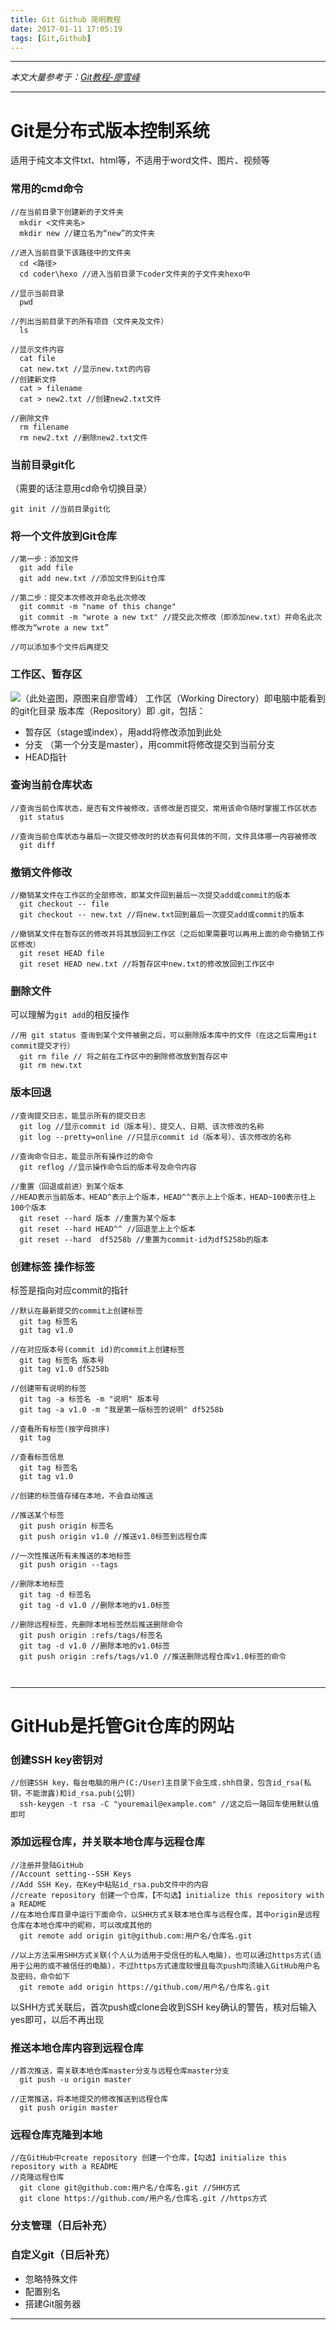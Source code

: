 ```yaml
---
title: Git Github 简明教程
date: 2017-01-11 17:05:19
tags: [Git,Github]
---
```


***
*本文大量参考于：[Git教程-廖雪峰](http://www.liaoxuefeng.com/wiki/0013739516305929606dd18361248578c67b8067c8c017b000)*
***
# Git是分布式版本控制系统
适用于纯文本文件txt、html等，不适用于word文件、图片、视频等
### 常用的cmd命令
<!--more-->
```
//在当前目录下创建新的子文件夹
  mkdir <文件夹名>
  mkdir new //建立名为“new”的文件夹  

//进入当前目录下该路径中的文件夹
  cd <路径>
  cd coder\hexo //进入当前目录下coder文件夹的子文件夹hexo中

//显示当前目录
  pwd

//列出当前目录下的所有项目（文件夹及文件）
  ls

//显示文件内容
  cat file
  cat new.txt //显示new.txt的内容
//创建新文件
  cat > filename  
  cat > new2.txt //创建new2.txt文件

//删除文件
  rm filename
  rm new2.txt //删除new2.txt文件
```

### 当前目录git化
（需要的话注意用cd命令切换目录）
```
git init //当前目录git化
```

### 将一个文件放到Git仓库
```
//第一步：添加文件
  git add file
  git add new.txt //添加文件到Git仓库

//第二步：提交本次修改并命名此次修改
  git commit -m "name of this change"
  git commit -m "wrote a new txt" //提交此次修改（即添加new.txt）并命名此次修改为“wrote a new txt”

//可以添加多个文件后再提交
```

### 工作区、暂存区

![（此处盗图，原图来自廖雪峰）](http://upload-images.jianshu.io/upload_images/3984866-9810933040355de8.png?imageMogr2/auto-orient/strip%7CimageView2/2/w/1240)
工作区（Working Directory）即电脑中能看到的git化目录
版本库（Repository）即 .git，包括：
* 暂存区（stage或index），用add将修改添加到此处
* 分支 （第一个分支是master），用commit将修改提交到当前分支
* HEAD指针

### 查询当前仓库状态
```
//查询当前仓库状态，是否有文件被修改，该修改是否提交，常用该命令随时掌握工作区状态
  git status

//查询当前仓库状态与最后一次提交修改时的状态有何具体的不同，文件具体哪一内容被修改
  git diff
```


### 撤销文件修改
```
//撤销某文件在工作区的全部修改，即某文件回到最后一次提交add或commit的版本
  git checkout -- file
  git checkout -- new.txt //将new.txt回到最后一次提交add或commit的版本

//撤销某文件在暂存区的修改并将其放回到工作区（之后如果需要可以再用上面的命令撤销工作区修改）
  git reset HEAD file
  git reset HEAD new.txt //将暂存区中new.txt的修改放回到工作区中
```

### 删除文件
可以理解为`git add`的相反操作
```
//用 git status 查询到某个文件被删之后，可以删除版本库中的文件（在这之后需用git commit提交才行）
  git rm file // 将之前在工作区中的删除修改放到暂存区中
  git rm new.txt  
```

### 版本回退
```
//查询提交日志，能显示所有的提交日志
  git log //显示commit id（版本号）、提交人、日期、该次修改的名称
  git log --pretty=online //只显示commit id（版本号）、该次修改的名称

//查询命令日志，能显示所有操作过的命令
  git reflog //显示操作命令后的版本号及命令内容

//重置（回退或前进）到某个版本
//HEAD表示当前版本，HEAD^表示上个版本，HEAD^^表示上上个版本，HEAD~100表示往上100个版本
  git reset --hard 版本 //重置为某个版本
  git reset --hard HEAD^^ //回退至上上个版本
  git reset --hard  df5258b //重置为commit-id为df5258b的版本
```


### 创建标签 操作标签
标签是指向对应commit的指针
```
//默认在最新提交的commit上创建标签
  git tag 标签名
  git tag v1.0

//在对应版本号(commit id)的commit上创建标签
  git tag 标签名 版本号
  git tag v1.0 df5258b

//创建带有说明的标签
  git tag -a 标签名 -m "说明" 版本号
  git tag -a v1.0 -m "我是第一版标签的说明" df5258b

//查看所有标签(按字母排序)
  git tag

//查看标签信息
  git tag 标签名
  git tag v1.0

//创建的标签值存储在本地，不会自动推送

//推送某个标签
  git push origin 标签名
  git push origin v1.0 //推送v1.0标签到远程仓库

//一次性推送所有未推送的本地标签
  git push origin --tags

//删除本地标签
  git tag -d 标签名
  git tag -d v1.0 //删除本地的v1.0标签

//删除远程标签，先删除本地标签然后推送删除命令
  git push origin :refs/tags/标签名
  git tag -d v1.0 //删除本地的v1.0标签
  git push origin :refs/tags/v1.0 //推送删除远程仓库v1.0标签的命令



```
***
# GitHub是托管Git仓库的网站
### 创建SSH key密钥对
```
//创建SSH key，每台电脑的用户(C:/User)主目录下会生成.shh目录，包含id_rsa(私钥，不能泄露)和id_rsa.pub(公钥)
  ssh-keygen -t rsa -C "youremail@example.com" //这之后一路回车使用默认值即可
```
### 添加远程仓库，并关联本地仓库与远程仓库
```
//注册并登陆GitHub
//Account setting--SSH Keys
//Add SSH Key，在Key中粘贴id_rsa.pub文件中的内容
//create repository 创建一个仓库，【不勾选】initialize this repository with a README
//在本地仓库目录中运行下面命令，以SHH方式关联本地仓库与远程仓库，其中origin是远程仓库在本地仓库中的昵称，可以改成其他的
  git remote add origin git@github.com:用户名/仓库名.git

//以上方法采用SHH方式关联(个人认为适用于受信任的私人电脑)，也可以通过https方式(适用于公用的或不被信任的电脑)，不过https方式速度较慢且每次push均须输入GitHub用户名及密码，命令如下
  git remote add origin https://github.com/用户名/仓库名.git
```
以SHH方式关联后，首次push或clone会收到SSH key确认的警告，核对后输入yes即可，以后不再出现

### 推送本地仓库内容到远程仓库
```
//首次推送，需关联本地仓库master分支与远程仓库master分支
  git push -u origin master

//正常推送，将本地提交的修改推送到远程仓库
  git push origin master
```

### 远程仓库克隆到本地
```
//在GitHub中create repository 创建一个仓库，【勾选】initialize this repository with a README
//克隆远程仓库
  git clone git@github.com:用户名/仓库名.git //SHH方式
  git clone https://github.com/用户名/仓库名.git //https方式
```

### 分支管理（日后补充）
### 自定义git（日后补充）
* 忽略特殊文件
* 配置别名
* 搭建Git服务器  


***
